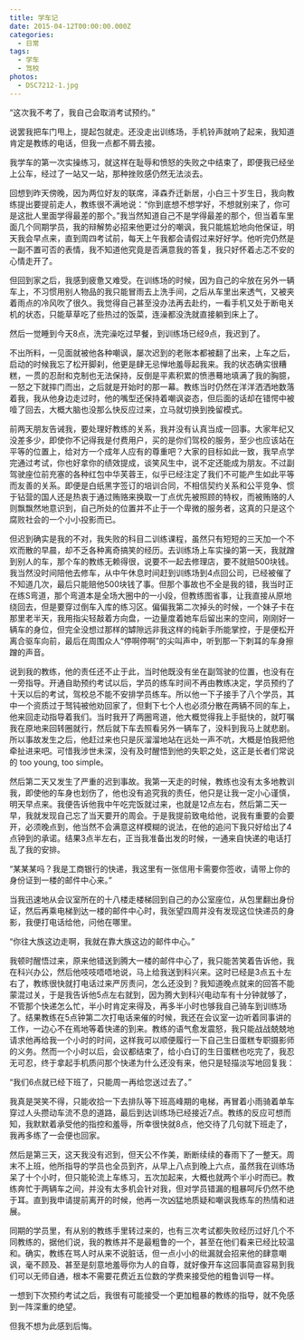 ```yaml
---
title: 学车记
date: 2015-04-12T00:00:00.000Z
categories:
  - 日常
tags:
  - 学车
  - 驾校
photos:
  - DSC7212-1.jpg
---
```


“这次我不考了，我自己会取消考试预约。”

说罢我把车门甩上，提起包就走。还没走出训练场，手机铃声就响了起来，我知道肯定是教练的电话，但我一点都不屑去接。

我学车的第一次实操练习，就这样在耻辱和愤怒的失败之中结束了，即便我已经坐上公车，经过了一站又一站，那种挫败感仍然无法淡去。

<!-- more -->

回想到昨天傍晚，因为两位好友的联席，泽森乔迁新居，小白三十岁生日，我向教练提出要提前走人，教练很不满地说：“你到底想不想学好，不想就别来了，你可是这批人里面学得最差的那个。”我当然知道自己不是学得最差的那个，但当着车里面几个同期学员，我的辩解势必招来他更过分的嘲讽，我只能尴尬地向他保证，明天我会早点来，直到周四考试前，每天上午我都会请假过来好好学。他听完仍然是一副不置可否的表情，我不知道他究竟是否满意我的答复，我只好怀着忐忑不安的心情走开了。

但回到家之后，我感到疲惫又难受。在训练场的时候，因为自己的伞放在另外一辆车上，不习惯用别人物品的我只能冒雨去上洗手间，之后从车里出来透气，又被夹着雨点的冷风吹了很久。我觉得自己甚至没办法再去赴约，一看手机又处于断电关机的状态，只能草草吃了些热过的饭菜，连澡都没洗就直接躺到床上了。

然后一觉睡到今天8点，洗完澡吃过早餐，到训练场已经9点，我迟到了。

不出所料，一见面就被他各种嘲讽，屡次迟到的老账本都被翻了出来，上车之后，启动的时候我忘了松开脚刹，他更是肆无忌惮地羞辱起我来。我的状态确实很糟糕，一贯的忍耐和克制也无法保持，反倒是平素积累的愤懑蓦地填满了我的胸臆，一怒之下就摔门而出，之后就是开始时的那一幕。教练当时仍然在洋洋洒洒地数落着我，我从他身边走过时，他的嘴型还保持着嘲讽姿态，但后面的话却在错愕中被噎了回去，大概大脑也没那么快反应过来，立马就切换到挽留模式。

前两天朋友告诫我，要处理好教练的关系，我并没有认真当成一回事。大家年纪又没差多少，即使你不记得我是付费用户，买的是你们驾校的服务，至少也应该站在平等的位置上，给对方一个成年人应有的尊重吧？大家的目标如此一致，我早点学完通过考试，你也好拿你的绩效提成，谈笑风生中，说不定还能成为朋友。不过副驾驶座位前充塞的各种红包中华芙蓉王，似乎已经注定了我们不可能产生如此平等而友善的关系。即便是白纸黑字签订的培训合同，不相信契约关系和公平竞争、惯于钻营的国人还是热衷于通过贿赂来换取一丁点优先被照顾的特权，而被贿赂的人则飘飘然地意识到，自己所处的位置并不止于一个卑微的服务者，这真的只是这个腐败社会的一个小小投影而已。

但迟到确实是我的不对，我失败的科目二训练课程，虽然只有短短的三天加一个不欢而散的早晨，却不乏各种离奇搞笑的经历。去训练场上车实操的第一天，我就蹭到别人的车，那个车的教练无赖得很，说要不一起去修理店，要不就赔500块钱。我当然没时间陪他去修车，从中午休息时间赶到训练场到4点回公司，已经被催了不知道几次，最后只能赔他500块钱了事。但那个事故也不全是我的错，我当时正在练S弯道，那个弯道本是全场大圈中的一小段，但教练图省事，让我直接从原地绕回去，但是要穿过倒车入库的练习区。偏偏我第二次掉头的时候，一个妹子卡在那里老半天，我用指尖轻敲着方向盘，一边量度着她车后留出来的空间，刚刚好一辆车的身位，但完全没想过那样的罅隙远非我这样的纯新手所能掌控，于是便松开离合驱车向前，最后在周围众人“停啊停啊”的尖叫声中，听到那一下刺耳的车身擦蹭的声音。

说到我的教练，他的责任还不止于此，当时他既没有坐在副驾驶的位置，也没有在一旁指导。开通自助预约考试以后，学员的练车时间不再由教练决定，学员预约了十天以后的考试，驾校总不能不安排学员练车。所以他一下子接手了八个学员，其中一个资质过于驽钝被他劝回家了，但剩下七个人也必须分散在两辆不同的车上，他来回走动指导着我们。当时我开了两圈弯道，他大概觉得我上手挺快的，就叮嘱我在原地来回转圈就行，然后就下车去照看另外一辆车了，没料到我马上就悲剧。所以事故发生之后，他赶过来也只是灰溜溜地站在远处一声不吭，大概是怕我把他牵扯进来吧。可惜我涉世未深，没有及时醒悟到他的失职之处，这正是长者们常说的 too young, too simple。

然后第二天又发生了严重的迟到事故。我第一天走的时候，教练也没有太多地教训我，即使他的车身也划伤了，他也没有追究我的责任，他只是让我一定小心谨慎，明天早点来。我便告诉他我中午吃完饭就过来，也就是12点左右，然后第二天一早，我就发现自己忘了当天要开的周会。于是我提前致电给他，说我有重要的会要开，必须晚点到，他当然不会满意这样模糊的说法，在他的追问下我只好给出了4点钟到的承诺。结果3点半左右，正当我准备出发的时候，一通来自快递的电话打乱了我的安排。

“某某某吗？我是工商银行的快递，我这里有一张信用卡需要你签收，请带上你的身份证到一楼的邮件中心来。”

当我迅速地从会议室所在的十八楼走楼梯回到自己的办公室座位，从包里翻出身份证，然后再乘电梯到达一楼的邮件中心时，我张望四周并没有发现这位快递员的身影，我便打电话给他，问他在哪里。

“你往大族这边走啊，我就在靠大族这边的邮件中心。”

我顿时醒悟过来，原来他错送到腾大一楼的邮件中心了，我只能苦笑着告诉他，我在科兴办公，然后他吱吱唔唔地说，马上给我送到科兴来。这时已经是3点五十左右了，教练很快就打电话过来严厉责问，怎么还没到？我知道晚点就来的回答不能蒙混过关，于是我告诉他5点左右就到，因为腾大到科兴电动车有十分钟就够了，不管那个快递怎么忙，半小时肯定来得及，再多半小时也够我自己骑车到训练场了。结果教练在5点钟第二次打电话来催的时候，我还在会议室一边听着同事讲的工作，一边心不在焉地等着快递的到来。教练的语气愈发震怒，我只能战战兢兢地请求他再给我一个小时的时间，这样我可以顺便履行一下自己生日蛋糕专职摄影师的义务。然而一个小时以后，会议都结束了，给小白订的生日蛋糕也吃完了，我忍无可忍，终于拿起手机质问那个快递为什么还没有来，他只是轻描淡写地回复我：

“我们6点就已经下班了，只能周一再给您送过去了。”

我真是哭笑不得，只能收拾一下去排队等下班高峰期的电梯，再冒着小雨骑着单车穿过人头攒动车流不息的道路，最后到达训练场已经接近7点。教练的反应可想而知，我默默着承受他的指控和羞辱，所幸很快就8点，他交待了几句就下班走了，我再多练了一会便也回家。

然后是第三天，这天我没有迟到，但天公不作美，断断续续的春雨下了一整天。周末不上班，他所指导的学员也全员到齐，从早上八点到晚上六点，虽然我在训练场呆了十个小时，但只能轮流上车练习，五次加起来，大概也就两个半小时而已。教练奔忙于两辆车之间，并没有太多机会针对我，但对学员错漏的粗暴呵斥仍然不绝于耳。直到我申请提前离开的时候，他再一次凶猛地质疑和嘲讽我练车的热情和进展。

同期的学员里，有从别的教练手里转过来的，也有三次考试都失败经历过好几个不同教练的，据他们说，我的教练并不是最粗鲁的一个，甚至在他们看来已经比较温和。确实，教练在骂人时从来不说脏话，但一点小小的纰漏就会招来他的肆意嘲讽，毫不顾及、甚至是刻意地羞辱你为人的自尊，就好像开车这回事简直容易到我们可以无师自通，根本不需要花费近五位数的学费来接受他的粗鲁训导一样。

一想到下次预约考试之后，我很有可能接受一个更加粗暴的教练的指导，就不免感到一阵深重的绝望。

但我不想为此感到后悔。
